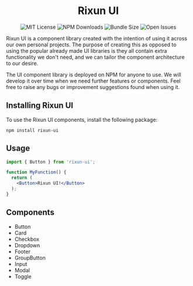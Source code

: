 <h1 align="center">Rixun UI</h1>

<p align="center">
  <img alt="MIT License" src="https://img.shields.io/github/license/rixun/rixun-ui"/>
  <img alt="NPM Downloads" src="https://img.shields.io/npm/dm/rixun-ui"/>
  <img alt="Bundle Size" src="https://img.shields.io/bundlephobia/minzip/rixun-ui"/>
  <img alt="Open Issues" src="https://img.shields.io/github/issues-raw/rixun/rixun-ui">
</p>

Rixun UI is a component library created with the intention of using it across our own personal projects. The purpose of creating this as opposed to using the popular already made UI libraries is they all contain extra functionality we don't need, and we can tailor the component architecture to our desire.

The UI component library is deployed on NPM for anyone to use. We will develop it over time when we need further features or components. Feel free to raise any bugs or improvement suggestions found when using it.

## Installing Rixun UI
To use the Rixun UI components, install the following package:
```
npm install rixun-ui
```

## Usage
```jsx
import { Button } from 'rixun-ui';

function MyFunction() {
  return (
    <Button>Rixun UI!</Button> 
  );
}
```

## Components

* Button
* Card
* Checkbox
* Dropdown
* Footer
* GroupButton
* Input
* Modal
* Toggle
